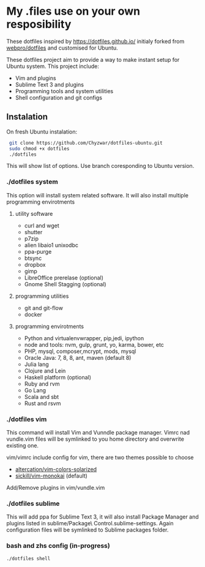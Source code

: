 # My .files use on your own resposibility

These dotfiles inspired by https://dotfiles.github.io/ initialy forked from [webpro/dotfiles](https://github.com/webpro/dotfiles) and customised for Ubuntu.

These dotfiles project aim to provide a way to make instant setup for Ubuntu system. This project include:

- Vim and plugins
- Sublime Text 3 and plugins
- Programming tools and system utilities
- Shell configuration and git configs

## Instalation
On fresh Ubuntu instalation:
```sh
 git clone https://github.com/Chyzwar/dotfiles-ubuntu.git
 sudo chmod +x dotfiles 
 ./dotfiles
```
This will show list of options. Use branch coresponding to Ubuntu version. 


### ./dotfiles system  
This option will install system related software. It will also install multiple programming envirotments 

1. utility software
	* curl and wget
	* shutter
	* p7zip
	* alien libaio1 unixodbc
	* ppa-purge
	* btsync
	* dropbox
	* gimp
	* LibreOffice prerelase (optional)
	* Gnome Shell Stagging (optional)

2. programming utilities
	* git and git-flow
	* docker

3. programming envirotments
	* Python and virtualenvwrapper, pip,jedi, ipython
	* node and tools: nvm, gulp, grunt, yo, karma, bower, etc
	* PHP, mysql, composer,mcrypt, mods, mysql
	* Oracle Java: 7, 8, 8, ant, maven (default 8)
	* Julia lang
	* Clojure and Lein
	* Haskell platform (optional)
	* Ruby and rvm
	* Go Lang
	* Scala and sbt
	* Rust and rsvm



### ./dotfiles vim
This command will install Vim and Vunndle package manager. Vimrc nad vundle.vim files will be symlinked to you home directory and overwrite existing one.

vim/vimrc include config for vim, there are two themes possible to choose
- [altercation/vim-colors-solarized](https://github.com/altercation/vim-colors-solarized)
- [sickill/vim-monokai](https://github.com/sickill/vim-monokai) (default)

Add/Remove plugins in vim/vundle.vim


### ./dotfiles sublime
This will add ppa for Sublime Text 3, it will also install Package Manager and plugins listed in sublime/Package\ Control.sublime-settings. 
Again configuration files will be symlinked to Sublime packages folder. 

### bash and zhs config (in-progress)
```sh
./dotfiles shell
```
